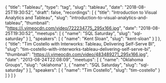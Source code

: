 {
  "title": "Tableau",
  "type": "tag",
  "slug": "tableau",
  "date": "2018-08-25T19:30:52",
  "draft": false,
  "recordings": [
    {
      "title": "Introduction to Visual Analytics and Tableau",
      "slug": "introduction-to-visual-analytics-and-tableau",
      "thumbnail": "https://i.vimeocdn.com/video/722234775_295x166.jpg",
      "date": "2018-08-25T19:30:52",
      "meetups": [
        {
          "name": "SQL Saturday",
          "slug": "sql-saturday"
        }
      ],
      "speakers": [
        {
          "name": "Kent Sloan",
          "slug": "kent-sloan"
        }
      ]
    },
    {
      "title": "Tim Costello with Interworks: Tableau, Delivering Self-Serve BI",
      "slug": "tim-costello-with-interworks-tableau-delivering-self-serve-bi",
      "thumbnail": "https://i.vimeocdn.com/video/483489271_295x166.jpg",
      "date": "2013-08-24T22:08:09",
      "meetups": [
        {
          "name": "Oklahoma Groups",
          "slug": "oklahoma"
        },
        {
          "name": "SQL Saturday",
          "slug": "sql-saturday"
        }
      ],
      "speakers": [
        {
          "name": "Tim Costello",
          "slug": "tim-costello"
        }
      ]
    }
  ]
}